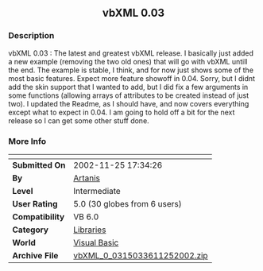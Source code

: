 ﻿<div align="center">

## vbXML 0\.03


</div>

### Description

vbXML 0.03 : The latest and greatest vbXML release. I basically just added a new example (removing the two old ones) that will go with vbXML untill the end. The example is stable, I think, and for now just shows some of the most basic features. Expect more feature showoff in 0.04. Sorry, but I didnt add the skin support that I wanted to add, but I did fix a few arguments in some functions (allowing arrays of attributes to be created instead of just two). I updated the Readme, as I should have, and now covers everything except what to expect in 0.04. I am going to hold off a bit for the next release so I can get some other stuff done.
 
### More Info
 


<span>             |<span>
---                |---
**Submitted On**   |2002-11-25 17:34:26
**By**             |[Artanis](https://github.com/Planet-Source-Code/PSCIndex/blob/master/ByAuthor/artanis.md)
**Level**          |Intermediate
**User Rating**    |5.0 (30 globes from 6 users)
**Compatibility**  |VB 6\.0
**Category**       |[Libraries](https://github.com/Planet-Source-Code/PSCIndex/blob/master/ByCategory/libraries__1-49.md)
**World**          |[Visual Basic](https://github.com/Planet-Source-Code/PSCIndex/blob/master/ByWorld/visual-basic.md)
**Archive File**   |[vbXML\_0\_0315033611252002\.zip](https://github.com/Planet-Source-Code/artanis-vbxml-0-03__1-41040/archive/master.zip)








